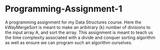 # Programming-Assignment-1


A programming assignment for my Data Structures course. Here the kWayMergeSort is meant to make an aribitrary (k) number of divisions to the input array A, and sort the array. This assignment is meant to teach us the time complexity associated with a divide and conquer sorting algorithm as well as ensure we can program such an algorithm ourselves.
